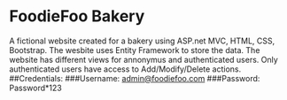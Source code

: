 # FoodieFoo Bakery
 A fictional website created for a bakery using ASP.net MVC, HTML, CSS, Bootstrap. The wesbite uses Entity Framework to store the data. The website has different views for annonymus and authenticated users. Only authenticated users have access to Add/Modify/Delete actions. 
 ##Credentials: ###Username: admin@foodiefoo.com  ###Password: Password*123
